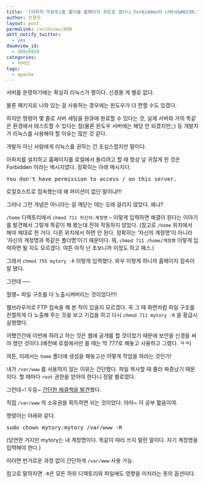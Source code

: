 ```yaml
---
title: '[아파치:우분투]홈 폴더를 홈페이지 루트로 썼더니 Forbidden이 나와서&#8230;'
author: 안형우
layout: post
permalink: /archives/600
aktt_notify_twitter:
  - yes
daumview_id:
  - 36920920
categories:
  - 서버단
tags:
  - apache
---
```

서버를 운영하기에는 확실히 리눅스가 짱이다. 신경쓸 게 별로 없다.

물론 패키지로 나와 있는 걸 사용하는 경우에는 윈도우가 더 편할 수도 있겠다.

하지만 명령어 몇 줄로 서버 세팅을 완큐에 완료할 수 있다는 것, 실제 서버와 거의 똑같은 환경에서 테스트할 수 있다는 점(물론 윈도우 서버에는 해당 안 되겠지만;;) 등 개발자가 리눅스를 사용해야 할 이유는 많은 것 같다.

개발자 아닌 사람에게 리눅스를 권하는 건 조심스럽지만 말이다.

아파치를 설치하고 홈페이지를 로컬에서 돌리려고 할 때 항상 날 귀찮게 한 것은 Forbidden 이라는 메시지였다. 정확히는 아래 메시지다.

<pre class="brush:plain">You don&#039;t have permission to access / on this server.</pre>

로컬호스트로 접속했는데 왜 퍼미션이 없단 말이냐!!!

그러나 그런 개념은 아니라는 걸 깨닫는 데는 오래 걸리지 않았다. 왜냐?

`/home` 디렉토리에서 `chmod 711 자신의-계정명` &#8211; 이렇게 입력하면 해결이 된다는 이야기를 발견해서 그렇게 똑같이 해 봤는데 전혀 작동하지 않았다. (참고로 `/home` 위치에서 해야 제대로 한 거다. 다른 위치에서 하면 안 된다. 정확히는 &#8216;자신의 계정명&#8217;이 아니라 &#8216;자신의 계정명과 똑같은 폴더명&#8217;이기 때문이다. 뭐, `chmod 711 /home/계정명` 이렇게 입력하면 될 지도 모르겠다. 여튼 아직 난 초보니까 이정도 하고 패스.)

그래서 `chmod 755 mytory -R` 이렇게 입력했다. 와우 이렇게 하니까 홈페이지 접속이 잘 됐다.

그런데 &#8212;-

헐랭~ 파일 구조를 다 노출시켜버리는 것이었다!!!!

웹브라우저로 FTP 접속을 해 본 적이 있을지 모르겠다. 꼭 그 때 화면처럼 파일 구조를 친절하게 다 노출해 주는 것을 보고 기겁을 하고 다시 `chmod 711 mytory -R` 을 황급시 실행했다.

어쨌건간에 이번에 하려고 하는 것은 웹에 공개를 할 것이었기 때문에 보안을 신경을 써야 했던 것이다.(예전에 로컬에서만 쓸 때는 막 777로 해놓고 사용하고 그랬다. ㅋㅋ)

여튼, 이래서는 `home` 폴더에 생성을 해놓고선 어떻게 작업을 하라는 것인가!

내가 `/var/www` 를 사용하지 않는 이유는 간단했다. 파일 복사할 때 졸라 짜증났기 때문이다. 할 때마다 `root` 권한을 얻어야 한다니 정말 별로였다.

그런데~! 두둥~ <a href="http://ihoney.pe.kr/entry/%EC%9A%B0%EB%B6%84%ED%88%AC%EB%A6%AC%EB%88%85%EC%8A%A4%EC%97%90%EC%84%9C-APM-%EC%84%A4%EC%B9%98%ED%95%98%EA%B8%B0%EC%9B%B9%EC%84%9C%EB%B2%84-%EC%84%A4%EC%A0%95" target="_blank">간단한 해결책을 발견</a>했다.

직접 `/var/www` 의 소유권을 획득하면 되는 것이었다. 아아~ 이 공부 짧음이여.

명령어는 아래와 같다.

<pre class="brush:plain">sudo chown mytory:mytory /var/www -R</pre>

(당연한 거지만 mytory는 내 계정명이다. 똑같이 따라 쓰지 말란 말이다. 자기 계정명을 입력해야 한다.)

이러면 번거로운 과정 없이 간단하게 `/var/www` 사용 가능.

참고로 말하자면 `-R`은 모든 하위 디렉토리와 파일에도 영향을 미치라는 뜻의 옵션이다.